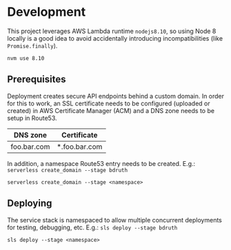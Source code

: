 # Development

This project leverages AWS Lambda runtime `nodejs8.10`, so using Node 8 locally is a good idea to avoid accidentally introducing incompatibilities (like `Promise.finally`).
```
nvm use 8.10
```
## Prerequisites

Deployment creates secure API endpoints behind a custom domain. In order for this to work, an SSL certificate needs to be configured (uploaded or created) in AWS Certificate Manager (ACM) and a DNS zone needs to be setup in Route53.

| DNS zone | Certificate |
| -------- | ----------- |
| foo.bar.com | *.foo.bar.com |

In addition, a namespace Route53 entry needs to be created. E.g.: `serverless create_domain --stage bdruth`
```
serverless create_domain --stage <namespace>
```
## Deploying

The service stack is namespaced to allow multiple concurrent deployments for testing, debugging, etc. E.g.: `sls deploy --stage bdruth`
```
sls deploy --stage <namespace>
```
